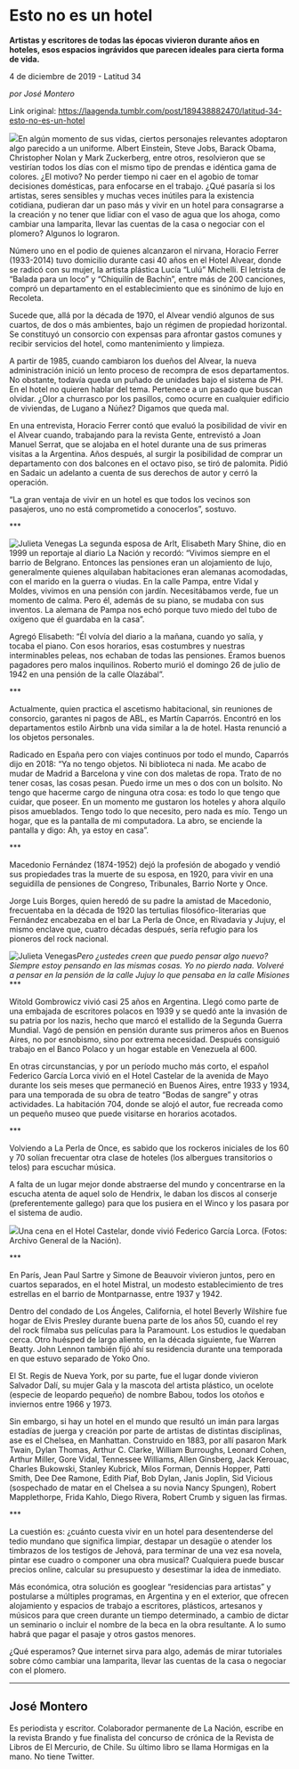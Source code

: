 # Esto no es un hotel

**Artistas y escritores de todas las épocas vivieron durante años en hoteles, esos espacios ingrávidos que parecen ideales para cierta forma de vida.**

4 de diciembre de 2019 - Latitud 34

_por José Montero_

Link original: https://laagenda.tumblr.com/post/189438882470/latitud-34-esto-no-es-un-hotel

![](https://64.media.tumblr.com/fd7c95191ce1652720d32a8547936449/a4ec1b85e845a738-c0/s500x750/6885eb75820730feab1ed8f37c28a91afcb8723c.jpg)En
algún momento de sus vidas, ciertos personajes relevantes adoptaron
algo parecido a un uniforme. Albert Einstein, Steve Jobs, Barack
Obama, Christopher Nolan y Mark Zuckerberg, entre otros, resolvieron
que se vestirían todos los días con el mismo tipo de prendas e
idéntica gama de colores. ¿El motivo? No perder tiempo ni caer en
el agobio de tomar decisiones domésticas, para enfocarse en el
trabajo. ¿Qué pasaría si los artistas, seres sensibles y muchas
veces inútiles para la existencia cotidiana, pudieran dar un paso
más y vivir en un hotel para consagrarse a la creación y no tener
que lidiar con el vaso de agua que los ahoga, como cambiar una
lamparita, llevar las cuentas de la casa o negociar con el plomero?
Algunos lo lograron.


 Número
uno en el podio de quienes alcanzaron el nirvana, Horacio Ferrer
(1933-2014) tuvo domicilio durante casi 40 años en el Hotel Alvear,
donde se radicó con su mujer, la artista plástica Lucía “Lulú”
Michelli. El letrista de “Balada para un loco” y “Chiquilín de
Bachín”, entre más de 200 canciones, compró un departamento en
el establecimiento que es sinónimo de lujo en Recoleta.


 Sucede
que, allá por la década de 1970, el Alvear vendió algunos de sus
cuartos, de dos o más ambientes, bajo un régimen de propiedad
horizontal. Se constituyó un consorcio con expensas para afrontar
gastos comunes y recibir servicios del hotel, como mantenimiento y
limpieza.


 A
partir de 1985, cuando cambiaron los dueños del Alvear, la nueva
administración inició un lento proceso de recompra de esos
departamentos. No obstante, todavía queda un puñado de unidades
bajo el sistema de PH. En el hotel no quieren hablar del tema.
Pertenece a un pasado que buscan olvidar. ¿Olor a churrasco por los
pasillos, como ocurre en cualquier edificio de viviendas, de Lugano a
Núñez? Digamos que queda mal.


 En
una entrevista, Horacio Ferrer contó que evaluó la posibilidad de
vivir en el Alvear cuando, trabajando para la revista Gente,
entrevistó a Joan Manuel Serrat, que se alojaba en el hotel durante
una de sus primeras visitas a la Argentina. Años después, al surgir
la posibilidad de comprar un departamento con dos balcones en el
octavo piso, se tiró de palomita. Pidió en Sadaic un adelanto a
cuenta de sus derechos de autor y cerró la operación.


 “La
gran ventaja de vivir en un hotel es que todos los vecinos son
pasajeros, uno no está comprometido a conocerlos”, sostuvo.


 \*\*\*

![Julieta Venegas](https://64.media.tumblr.com/a9234661f1aaf58baf448bedba9f0ba7/a4ec1b85e845a738-3a/s250x400/dfe4ea34932a66429daed8ea98d7dec1a0520bae.jpg)
 La
segunda esposa de Arlt, Elisabeth Mary Shine, dio en 1999 un
reportaje al diario La Nación y recordó: “Vivimos siempre en el
barrio de Belgrano. Entonces las pensiones eran un alojamiento de
lujo, generalmente quienes alquilaban habitaciones eran alemanas
acomodadas, con el marido en la guerra o viudas. En la calle Pampa,
entre Vidal y Moldes,  vivimos en una pensión con jardín.
Necesitábamos verde, fue un momento de calma. Pero él, además de
su piano, se mudaba con sus inventos. La alemana de Pampa nos echó
porque tuvo miedo del tubo de oxígeno que él guardaba en la casa”.


 Agregó
Elisabeth: “Él volvía del diario a la mañana, cuando yo salía,
y tocaba el piano. Con esos horarios, esas costumbres y nuestras
interminables peleas, nos echaban de todas las pensiones. Éramos
buenos pagadores pero malos inquilinos. Roberto murió el domingo 26
de julio de 1942 en una pensión de la calle Olazábal”.


 \*\*\*


 Actualmente,
quien practica el ascetismo habitacional, sin reuniones de consorcio,
garantes ni pagos de ABL, es Martín Caparrós. Encontró en los
departamentos estilo Airbnb una vida similar a la de hotel. Hasta
renunció a los objetos personales.


 Radicado
en España pero con viajes continuos por todo el mundo, Caparrós
dijo en 2018: “Ya no tengo objetos. Ni biblioteca ni nada. Me acabo
de mudar de Madrid a Barcelona y vine con dos maletas de ropa. Trato
de no tener cosas, las cosas pesan. Puedo irme un mes o dos con un
bolsito. No tengo que hacerme cargo de ninguna otra cosa: es todo lo
que tengo que cuidar, que poseer. En un momento me gustaron los
hoteles y ahora alquilo pisos amueblados. Tengo todo lo que necesito,
pero nada es mío. Tengo
un hogar, que es la pantalla de mi computadora. La abro, se enciende
la pantalla y digo: Ah, ya estoy en casa”.


 \*\*\*


 Macedonio
Fernández (1874-1952) dejó la profesión de abogado y vendió sus
propiedades tras la muerte de su esposa, en 1920, para vivir en una
seguidilla de pensiones de Congreso, Tribunales, Barrio Norte y Once.


 Jorge
Luis Borges, quien heredó de su padre la amistad de Macedonio,
frecuentaba en la década de 1920 las tertulias filosófico-literarias
que Fernández encabezaba en el bar La Perla de Once, en Rivadavia y
Jujuy, el mismo enclave que, cuatro décadas después, sería refugio
para los pioneros del rock nacional.

![Julieta Venegas](https://64.media.tumblr.com/f0c395c89ff89f29cdd914ee53c45e08/a4ec1b85e845a738-ef/s250x400/0ef174bca93acb67106e05a63564fe37b8f569c0.jpg)*Pero
¿ustedes creen que puedo pensar algo nuevo? Siempre estoy pensando
en las mismas cosas. Yo no pierdo nada. Volveré a pensar en la
pensión de la calle Jujuy lo que pensaba en la calle Misiones*
 \*\*\*


 Witold
Gombrowicz vivió casi 25 años en Argentina. Llegó como parte de
una embajada de escritores polacos en 1939 y se quedó ante la
invasión de su patria por los nazis, hecho que marcó el estallido
de la Segunda Guerra Mundial. Vagó de pensión en pensión durante
sus primeros años en Buenos Aires, no por esnobismo, sino por
extrema necesidad. Después consiguió trabajo en el Banco Polaco y
un hogar estable en Venezuela al 600.


 En
otras circunstancias, y por un período mucho más corto, el español
Federico García Lorca vivió en el Hotel Castelar de la avenida de
Mayo durante los seis meses que permaneció en Buenos Aires, entre
1933 y 1934, para una temporada de su obra de teatro “Bodas de
sangre” y otras actividades. La habitación 704, donde se alojó el
autor, fue recreada como un pequeño museo que puede visitarse en
horarios acotados.


 \*\*\*


 Volviendo
a La Perla de Once, es sabido que los rockeros iniciales de los 60 y
70 solían frecuentar otra clase de hoteles (los albergues
transitorios o telos) para escuchar música.


 A
falta de un lugar mejor donde abstraerse del mundo y concentrarse en
la escucha atenta de aquel solo de Hendrix, le daban los discos al
conserje (preferentemente gallego) para que los pusiera en el Winco y
los pasara por el sistema de audio.

![](https://64.media.tumblr.com/541f3f1182e7e56e826e5df75ec8b966/a4ec1b85e845a738-88/s500x750/54e8d33d5fe468dd807bebfb5d2d97878414eb20.jpg)Una cena en el Hotel Castelar, donde vivió Federico García Lorca. (Fotos: Archivo General de la Nación).




 \*\*\*


 En
París, Jean Paul Sartre y Simone de Beauvoir vivieron juntos, pero
en cuartos separados, en el hotel Mistral, un modesto establecimiento
de tres estrellas en el barrio de Montparnasse, entre 1937 y 1942.


 Dentro
del condado de Los Ángeles, California, el hotel Beverly Wilshire
fue hogar de Elvis Presley durante buena parte de los años 50,
cuando el rey del rock filmaba sus películas para la Paramount. Los
estudios le quedaban cerca. Otro huésped de largo aliento, en la
década siguiente, fue Warren Beatty. John Lennon también fijó ahí
su residencia durante una temporada en que estuvo separado de Yoko
Ono.


 El
St. Regis de Nueva York, por su parte, fue el lugar donde vivieron
Salvador Dalí, su mujer Gala y la mascota del artista plástico, un
ocelote (especie de leopardo pequeño) de nombre Babou, todos los
otoños e inviernos entre 1966 y 1973.


 Sin
embargo, si hay un hotel en el mundo que resultó un imán para
largas estadías de juerga y creación por parte de artistas de
distintas disciplinas, ase es el Chelsea, en Manhattan. Construido
en 1883, por allí pasaron Mark Twain, Dylan Thomas, Arthur C.
Clarke, William Burroughs, Leonard Cohen, Arthur Miller, Gore Vidal,
Tennessee Williams, Allen Ginsberg, Jack Kerouac, Charles Bukowski,
Stanley Kubrick, Milos Forman, Dennis Hopper, Patti Smith, Dee Dee
Ramone, Edith Piaf, Bob Dylan, Janis Joplin, Sid Vicious (sospechado
de matar en el Chelsea a su novia Nancy Spungen), Robert
Mapplethorpe, Frida Kahlo, Diego Rivera, Robert Crumb y siguen las
firmas.


 \*\*\*


 La
cuestión es: ¿cuánto cuesta vivir en un hotel para desentenderse
del tedio mundano que significa limpiar, destapar un desagüe o
atender los timbrazos de los testigos de Jehová, para terminar de
una vez esa novela, pintar ese cuadro o componer una obra musical?
Cualquiera puede buscar precios online, calcular su presupuesto y
desestimar la idea de inmediato.


 Más
económica, otra solución es googlear “residencias para artistas”
y postularse a múltiples programas, en Argentina y en el exterior,
que ofrecen alojamiento y espacios de trabajo a escritores,
plásticos, artesanos y músicos para que creen durante un tiempo
determinado, a cambio de dictar un seminario o incluir el nombre de
la beca en la obra resultante. A lo sumo habrá que pagar el pasaje y
otros gastos menores.


¿Qué
esperamos? Que internet sirva para algo, además de mirar tutoriales
sobre cómo cambiar una lamparita, llevar las cuentas de la casa o
negociar con el plomero.

  




---

 José Montero
-------------

 Es periodista y escritor. Colaborador permanente de La Nación, escribe en la revista Brando y fue finalista del concurso de crónica de la Revista de Libros de El Mercurio, de Chile. Su último libro se llama Hormigas en la mano. No tiene Twitter.

